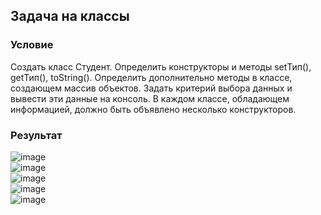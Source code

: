 ## Задача на классы
### Условие
Создать класс Студент. Определить конструкторы и методы setТип(), getТип(), toString(). 
Определить дополнительно методы в классе, создающем массив объектов. Задать критерий выбора данных и вывести эти данные на консоль. 
В каждом классе, обладающем информацией, должно быть объявлено несколько конструкторов.
### Результат
![image](https://github.com/ArtemVerzun/SAOD/assets/143192676/39f14c15-24d7-4008-a442-88bf741dd65c)\
![image](https://github.com/ArtemVerzun/SAOD/assets/143192676/27024b4e-5f2a-4951-a5c9-ed97ca5ea295)\
![image](https://github.com/ArtemVerzun/SAOD/assets/143192676/9c39a2cf-a8e5-48bf-8995-9044d885609e)\
![image](https://github.com/ArtemVerzun/SAOD/assets/143192676/4d28fb48-d408-4f65-9617-0378d07f494c)\
![image](https://github.com/ArtemVerzun/SAOD/assets/143192676/27e0ae97-eb16-4127-892f-ba2e3c7355de)
